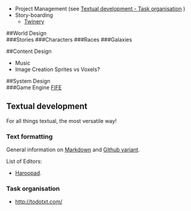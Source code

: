- Project Management
  (see [Textual development - Task organisation](#task-organisation) )
- Story-boarding
  - [Twinery](http://twinery.org/)

##World Design  
###Stories
###Characters
###Races
###Galaxies

##Content Design  
- Music
- Image Creation
Sprites vs Voxels?  

##System Design  
###Game Engine
[FIFE](https://github.com/fifengine/fifengine)

## Textual development

For all things textual, the most versatile way!

### Text formatting

General information on [Markdown](http://daringfireball.net/projects/markdown/syntax) and [Github variant](https://help.github.com/articles/github-flavored-markdown/).

List of Editors:

- [Haroopad](http://pad.haroopress.com/).

### Task organisation 

- http://todotxt.com/